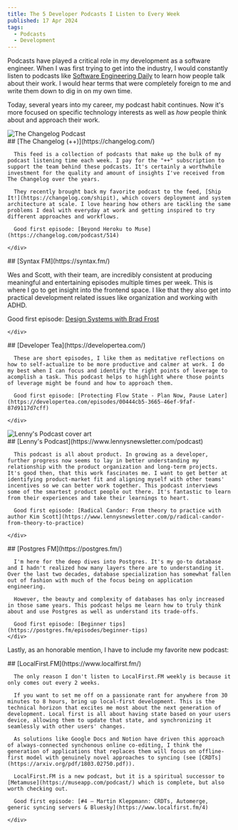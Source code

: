 ```yaml
---
title: The 5 Developer Podcasts I Listen to Every Week
published: 17 Apr 2024
tags:
  - Podcasts
  - Development
---
```


Podcasts have played a critical role in my development as a software engineer. When I was first trying to get into the industry, I would constantly listen to podcasts like [Software Engineering Daily](https://softwareengineeringdaily.com/) to learn how people talk about their work. I would hear terms that were completely foreign to me and write them down to dig in on my own time.

Today, several years into my career, my podcast habit continues. Now it's more focused on specific technology interests as well as _how_ people think about and approach their work.

<div class="mx-auto w-full max-w-2xl flex flex-col gap-8 mb-8">

  <div class="flex flex-col sm:flex-row sm:gap-8">
    <img
      src="https://supercast-storage-assets.b-cdn.net/channel/486/artwork/medium-140f20cbf05b6963c5e12a3ba97823a3.png"
      alt="The Changelog Podcast"
      class="rounded sm:w-44 sm:h-44 aspect-square"
    />
    <div class="-mt-4">
      ## [The Changelog (++)](https://changelog.com/)

      This feed is a collection of podcasts that make up the bulk of my podcast listening time each week. I pay for the "++" subscription to support the team behind these podcasts. It's certainly a worthwhile investment for the quality and amount of insights I've received from The Changelog over the years.

      They recently brought back my favorite podcast to the feed, [Ship It!](https://changelog.com/shipit), which covers deployment and system architecture at scale. I love hearing how others are tackling the same problems I deal with everyday at work and getting inspired to try different approaches and workflows.

      Good first episode: [Beyond Heroku to Muse](https://changelog.com/podcast/514)

    </div>

  </div>

  <div class="flex flex-col sm:flex-row sm:gap-8">
    <img
      src="https://static.pocketcasts.com/discover/images/webp/480/fe30f8e0-3da9-0135-9028-63f4b61a9224.webp"
      alt=""
      class="rounded sm:w-44 sm:h-44 aspect-square"
    />
    <div class="-mt-4">
    ## [Syntax FM](https://syntax.fm/)

Wes and Scott, with their team, are incredibly consistent at producing meaningful and entertaining episodes multiple times per week. This is where I go to get insight into the frontend space. I like that they also get into practical development related issues like organization and working with ADHD.

Good first episode: [Design Systems with Brad Frost](https://syntax.fm/show/682/design-systems-with-brad-frost)

    </div>

  </div>

  <div class="flex flex-col sm:flex-row sm:gap-8">
    <img
      src="https://is1-ssl.mzstatic.com/image/thumb/Podcasts113/v4/2f/54/1e/2f541ebb-5fae-b266-f44c-149260fb0467/mza_252375566174263230.jpg/626x0w.webp"
      alt=""
      class="rounded sm:w-44 sm:h-44 aspect-square"
    />
    <div class="-mt-4">
      ## [Developer Tea](https://developertea.com/)

      These are short episodes, I like them as meditative reflections on how to self-actualize to be more productive and calmer at work. I do my best when I can focus and identify the right points of leverage to acomplish a task. This podcast helps to highlight where those points of leverage might be found and how to approach them.

      Good first episode: [Protecting Flow State - Plan Now, Pause Later](https://developertea.com/episodes/00444cb5-3665-46ef-9faf-87d9117d7cff)

    </div>

  </div>

  <div class="flex flex-col sm:flex-row sm:gap-8">
    <img
      src="https://static.pocketcasts.com/discover/images/webp/480/aff3edd0-c8a4-013a-d954-0acc26574db2.webp"
      alt="Lenny's Podcast cover art"
      class="rounded sm:w-44 sm:h-44 aspect-square"
    />
    <div class="-mt-4">
      ## [Lenny's Podcast](https://www.lennysnewsletter.com/podcast)

      This podcast is all about product. In growing as a developer, further progress now seems to lay in better understanding my relationship with the product organization and long-term projects. It's good then, that this work fascinates me. I want to get better at identifying product-market fit and aligning myself with other teams' incentives so we can better work together. This podcast interviews some of the smartest product people out there. It's fantastic to learn from their experiences and take their learnings to heart.

      Good first episode: [Radical Candor: From theory to practice with author Kim Scott](https://www.lennysnewsletter.com/p/radical-candor-from-theory-to-practice)

    </div>

  </div>

  <div class="flex flex-col sm:flex-row sm:gap-8">
    <img
      src="https://static.pocketcasts.com/discover/images/webp/480/f4907500-e047-013a-d9e6-0acc26574db2.webp"
      alt=""
      class="rounded sm:w-44 sm:h-44 aspect-square"
    />
    <div class="-mt-4">
      ## [Postgres FM](https://postgres.fm/)

      I'm here for the deep dives into Postgres. It's my go-to database and I hadn't realized how many layers there are to understanding it. Over the last two decades, database specialization has somewhat fallen out of fashion with much of the focus being on application engineering.

      However, the beauty and complexity of databases has only increased in those same years. This podcast helps me learn how to truly think about and use Postgres as well as understand its trade-offs.

      Good first episode: [Beginner tips](https://postgres.fm/episodes/beginner-tips)
    </div>

  </div>

</div>

Lastly, as an honorable mention, I have to include my favorite new podcast:

<div class="mx-auto w-full max-w-2xl flex flex-col gap-8">

  <div class="flex flex-col sm:flex-row sm:gap-8">
    <img
      src="https://static.pocketcasts.com/discover/images/webp/480/1ea713f0-96ca-013c-9592-0e76ec147af9.webp"
      alt=""
      class="rounded sm:w-44 sm:h-44 aspect-square"
    />
    <div class="-mt-4">
      ## [LocalFirst.FM](https://www.localfirst.fm/)

      The only reason I don't listen to LocalFirst.FM weekly is because it only comes out every 2 weeks.

      If you want to set me off on a passionate rant for anywhere from 30 minutes to 8 hours, bring up local-first development. This is the technical horizon that excites me most about the next generation of development. Local first is all about having state based on your users device, allowing them to update that state, and synchronizing it seamlessly with other users' changes.

      As solutions like Google Docs and Notion have driven this approach of always-connected synchonous online co-editing, I think the generation of applications that replaces them will focus on offline-first model with genuinely novel approaches to syncing (see [CRDTs](https://arxiv.org/pdf/1803.02750.pdf)).

      LocalFirst.FM is a new podcast, but it is a spiritual successor to [Metamuse](https://museapp.com/podcast/) which is complete, but also worth checking out.

      Good first episode: [#4 – Martin Kleppmann: CRDTs, Automerge, generic syncing servers & Bluesky](https://www.localfirst.fm/4)

    </div>

  </div>

</div>
